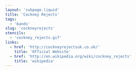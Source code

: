 ```yaml
---
layout: 'subpage.liquid'
title: 'Cockney Rejects'
tags:
  - 'bands'
slug: 'cockneyrejects'
stencils:
  - 'cockney_rejects.gif'
links:
  - href: 'http://cockneyrejectsuk.co.uk/'
    title: 'Official Website'
  - href: 'http://en.wikipedia.org/wiki/cockney_rejects'
    title: 'wikipedia'
---
```

